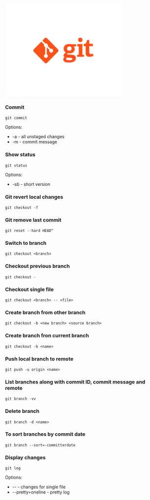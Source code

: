 ![logo](./assets/git.png)

### Commit
```
git commit 
```
Options:
* -a - all unstaged changes
* -m - commit message

### Show status 
```
git status 
```
Options:
* -sb - short version

### Git revert local changes
```
git checkout -f
```

### Git remove last commit
```
git reset --hard HEAD^
```

### Switch to branch
```
git checkout <branch>
```

### Checkout previous branch
```
git checkout -
```

### Checkout single file 
```
git checkout <branch> -- <file>
```

### Create branch from other branch
```
git checkout -b <new branch> <source branch> 
```

### Create branch fron current branch
```
git checkout -b <name>
```

### Push local branch to remote
```
git push -u origin <name>
```

### List branches along with commit ID, commit message and remote
```
git branch -vv
```

### Delete branch
```
git branch -d <name>
```

### To sort branches by commit date
```
git branch --sort=-committerdate
```

### Display changes
```
git log
```
Options:
* -- <file> - changes for single file
* --pretty=oneline - pretty log 